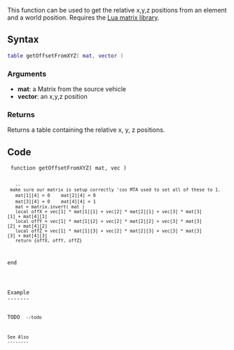 <lowercasetitle></lowercasetitle>

This function can be used to get the relative x,y,z positions from an element and a world position. Requires the [Lua matrix library](/docs/lua_matrix_library.md "wikilink").

Syntax
------

``` lua
table getOffsetFromXYZ( mat, vector )
```

### Arguments

-   **mat**: a Matrix from the source vehicle
-   **vector**: an x,y,z position

### Returns

Returns a table containing the relative x, y, z positions.

Code
----

<section name="Server- and/or clientside Script" class="both" show="true">
<code lang="lua"> function getOffsetFromXYZ( mat, vec )

`   -- make sure our matrix is setup correctly 'cos MTA used to set all of these to 1.`
`   mat[1][4] = 0`
`   mat[2][4] = 0`
`   mat[3][4] = 0`
`   mat[4][4] = 1`
`   mat = matrix.invert( mat )`
`   local offX = vec[1] * mat[1][1] + vec[2] * mat[2][1] + vec[3] * mat[3][1] + mat[4][1]`
`   local offY = vec[1] * mat[1][2] + vec[2] * mat[2][2] + vec[3] * mat[3][2] + mat[4][2]`
`   local offZ = vec[1] * mat[1][3] + vec[2] * mat[2][3] + vec[3] * mat[3][3] + mat[4][3]`
`   return {offX, offY, offZ}`

end

</syntaxhighlight>
</section>
Example
-------

<section name="Client" class="client" show="true">
TODO <code lang="lua"> --todo

</syntaxhighlight>
</section>
See Also
--------
